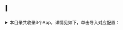 # I
<details>
<summary>
本目录共收录3个App，详情见如下，单击导入对应配置：
</summary>

- [IT之家](https://quantumult.app/x/open-app/add-resource?remote-resource=%7B%22rewrite_remote%22%3A%20%5B%22https%3A%2F%2Fraw.githubusercontent.com%2Fzirawell%2FR-Store%2Fmain%2FRule%2FQuanX%2FAdblock%2FApp%2FI%2FIT%E4%B9%8B%E5%AE%B6%2Frewrite%2Fithome.conf%2C%20tag%3DIT%E4%B9%8B%E5%AE%B6%22%5D%7D)
- [Inoreader](https://quantumult.app/x/open-app/add-resource?remote-resource=%7B%22rewrite_remote%22%3A%20%5B%22https%3A%2F%2Fraw.githubusercontent.com%2Fzirawell%2FR-Store%2Fmain%2FRule%2FQuanX%2FAdblock%2FApp%2FI%2FInoreader%2Frewrite%2Finoreader.conf%2C%20tag%3DInoreader%22%5D%7D)
- [i3综合社区](https://quantumult.app/x/open-app/add-resource?remote-resource=%7B%22rewrite_remote%22%3A%20%5B%22https%3A%2F%2Fraw.githubusercontent.com%2Fzirawell%2FR-Store%2Fmain%2FRule%2FQuanX%2FAdblock%2FApp%2FI%2Fi3%E7%BB%BC%E5%90%88%E7%A4%BE%E5%8C%BA%2Frewrite%2Fi3zh.conf%2C%20tag%3Di3%E7%BB%BC%E5%90%88%E7%A4%BE%E5%8C%BA%22%5D%7D)

</details>